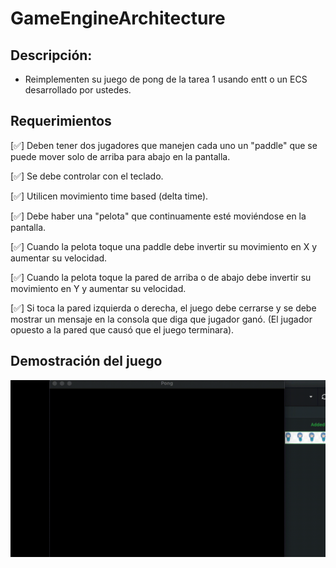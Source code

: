 # GameEngineArchitecture

## Descripción: 
- Reimplementen su juego de pong de la tarea 1 usando entt o un ECS desarrollado por ustedes. 

## Requerimientos
[✅] Deben tener dos jugadores que manejen cada uno un "paddle" que se puede mover solo de arriba para abajo en la pantalla.

[✅] Se debe controlar con el teclado.

[✅] Utilicen movimiento time based (delta time).

[✅] Debe haber una "pelota" que continuamente esté moviéndose en la pantalla.

[✅] Cuando la pelota toque una paddle debe invertir su movimiento en X y aumentar su velocidad. 

[✅] Cuando la pelota toque la pared de arriba o de abajo debe invertir su movimiento en Y y aumentar su velocidad. 

[✅] Si toca la pared izquierda o derecha, el juego debe cerrarse y se debe mostrar un mensaje en la consola que diga que jugador ganó. (El jugador opuesto a la pared que causó que el juego terminara). 

## Demostración del juego
![](https://github.com/alegudiel/GameEngineArchitecture/blob/main/Gifs/ENTT-pongs.gif)
